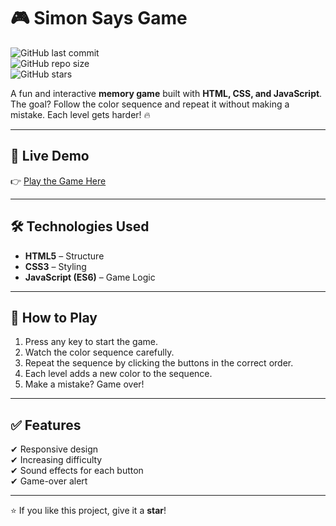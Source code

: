 # 🎮 Simon Says Game  

![GitHub last commit](https://img.shields.io/github/last-commit/himanshi-modi/web_development_projects?color=blue&style=flat-square)  
![GitHub repo size](https://img.shields.io/github/repo-size/himanshi-modi/web_development_projects?color=green&style=flat-square)  
![GitHub stars](https://img.shields.io/github/stars/himanshi-modi/web_development_projects?style=social)  

A fun and interactive **memory game** built with **HTML, CSS, and JavaScript**.  
The goal? Follow the color sequence and repeat it without making a mistake. Each level gets harder! 🔥  

---

## 🚀 Live Demo  
👉 [Play the Game Here](https://himanshi-modi.github.io/web_development_projects/simon-says_game/)  

---

## 🛠 Technologies Used  
- **HTML5** – Structure  
- **CSS3** – Styling  
- **JavaScript (ES6)** – Game Logic  

---

## 🎯 How to Play  
1. Press any key to start the game.  
2. Watch the color sequence carefully.  
3. Repeat the sequence by clicking the buttons in the correct order.  
4. Each level adds a new color to the sequence.  
5. Make a mistake? Game over!  

---

## ✅ Features  
✔ Responsive design  
✔ Increasing difficulty  
✔ Sound effects for each button  
✔ Game-over alert  

---

⭐ If you like this project, give it a **star**!  
